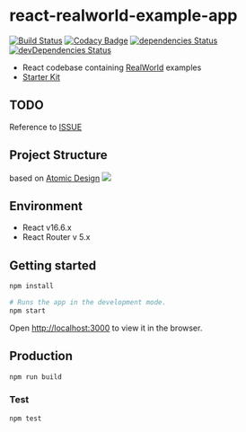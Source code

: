 # react-realworld-example-app

[![Build Status](https://travis-ci.com/gloriaJun/react-realworld-example-app.svg?branch=master)](https://travis-ci.com/gloriaJun/react-realworld-example-app)
[![Codacy Badge](https://api.codacy.com/project/badge/Grade/2d970871616644ca9c15b101db9bb1aa)](https://www.codacy.com/app/pureainu/react-realworld-example-app?utm_source=github.com&amp;utm_medium=referral&amp;utm_content=gloriaJun/react-realworld-example-app&amp;utm_campaign=Badge_Grade)
[![dependencies Status](https://david-dm.org/gloriaJun/react-realworld-example-app/status.svg)](https://david-dm.org/gloriaJun/react-realworld-example-app)
[![devDependencies Status](https://david-dm.org/gloriaJun/react-realworld-example-app/dev-status.svg)](https://david-dm.org/gloriaJun/react-realworld-example-app?type=dev)

- React codebase containing [RealWorld](https://github.com/gothinkster/realworld) examples
- [Starter Kit](https://github.com/gothinkster/realworld-starter-kit)

## TODO

Reference to [ISSUE](https://github.com/gloriaJun/react-realworld-example-app/issues)

## Project Structure

based on [Atomic Design](http://bradfrost.com/blog/post/atomic-web-design/)
![](https://cdn-images-1.medium.com/max/1600/1*m2fb_YCpY3WUJxKNUjLPdA.png)

## Environment

- React v16.6.x
- React Router v 5.x

## Getting started

```bash
npm install

# Runs the app in the development mode.
npm start
```
Open [http://localhost:3000](http://localhost:3000) to view it in the browser.

## Production

```bash
npm run build
```

### Test

```bash
npm test
```